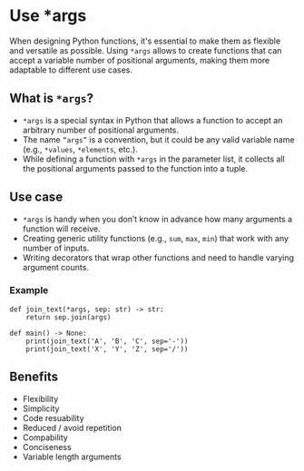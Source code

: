 # Use *args
When designing Python functions, it's essential to make them as flexible and versatile as possible. Using `*args` allows to create functions that can accept a variable number of positional arguments, making them more adaptable to different use cases.

## What is `*args`?
- `*args` is a special syntax in Python that allows a function to accept an arbitrary number of positional arguments.
- The name `“args”` is a convention, but it could be any valid variable name (e.g., `*values`, `*elements`, etc.).
- While defining a function with `*args` in the parameter list, it collects all the positional arguments passed to the function into a tuple.

## Use case
- `*args` is handy when you don’t know in advance how many arguments a function will receive.
- Creating generic utility functions (e.g., `sum`, `max`, `min`) that work with any number of inputs.
- Writing decorators that wrap other functions and need to handle varying argument counts.

### Example
```
def join_text(*args, sep: str) -> str:
    return sep.join(args)

def main() -> None:
    print(join_text('A', 'B', 'C', sep='-'))
    print(join_text('X', 'Y', 'Z', sep='/'))
```

## Benefits
- Flexibility
- Simplicity
- Code resuability
- Reduced / avoid repetition
- Compability
- Conciseness
- Variable length arguments
